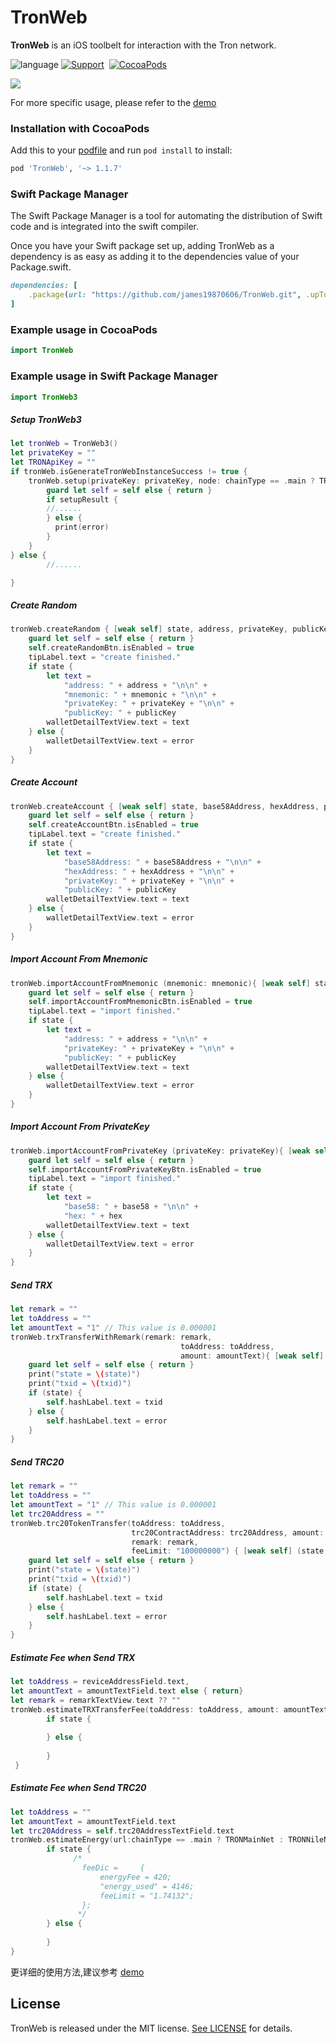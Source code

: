# TronWeb
**TronWeb** is an iOS toolbelt for interaction with the Tron network.

![language](https://img.shields.io/badge/Language-Swift-green)
[![Support](https://img.shields.io/badge/support-iOS%209%2B%20-FB7DEC.svg?style=flat)](https://www.apple.com/nl/ios/)&nbsp;
[![CocoaPods](https://img.shields.io/badge/support-SwiftPackageManager-green)](https://www.swift.org/getting-started/#using-the-package-manager)

![](Resource/DemoImage01.png)

For more specific usage, please refer to the [demo](https://github.com/james19870606/TronWeb/tree/main/Demo/TronWebDemo)

### Installation with CocoaPods
Add this to your [podfile](https://guides.cocoapods.org/using/getting-started.html) and run `pod install` to install:

```ruby
pod 'TronWeb', '~> 1.1.7'
```
### Swift Package Manager
The Swift Package Manager  is a tool for automating the distribution of Swift code and is integrated into the swift compiler.

Once you have your Swift package set up, adding TronWeb as a dependency is as easy as adding it to the dependencies value of your Package.swift.
```ruby
dependencies: [
    .package(url: "https://github.com/james19870606/TronWeb.git", .upToNextMajor(from: "1.1.7"))
]
```

### Example usage in CocoaPods

```swift
import TronWeb   
```

### Example usage in Swift Package Manager

```swift
import TronWeb3   
```

##### Setup TronWeb3
```swift
let tronWeb = TronWeb3()
let privateKey = ""
let TRONApiKey = ""
if tronWeb.isGenerateTronWebInstanceSuccess != true {
    tronWeb.setup(privateKey: privateKey, node: chainType == .main ? TRONMainNet : TRONNileNet) { [weak self] setupResult,error in
        guard let self = self else { return }
        if setupResult {
        //......
        } else { 
          print(error)
        }
    }
} else {
        //......

}
```
##### Create Random
```swift
tronWeb.createRandom { [weak self] state, address, privateKey, publicKey, mnemonic, error in
    guard let self = self else { return }
    self.createRandomBtn.isEnabled = true
    tipLabel.text = "create finished."
    if state {
        let text =
            "address: " + address + "\n\n" +
            "mnemonic: " + mnemonic + "\n\n" +
            "privateKey: " + privateKey + "\n\n" +
            "publicKey: " + publicKey
        walletDetailTextView.text = text
    } else {
        walletDetailTextView.text = error
    }
}
```
##### Create Account
```swift
tronWeb.createAccount { [weak self] state, base58Address, hexAddress, privateKey, publicKey, error in
    guard let self = self else { return }
    self.createAccountBtn.isEnabled = true
    tipLabel.text = "create finished."
    if state {
        let text =
            "base58Address: " + base58Address + "\n\n" +
            "hexAddress: " + hexAddress + "\n\n" +
            "privateKey: " + privateKey + "\n\n" +
            "publicKey: " + publicKey
        walletDetailTextView.text = text
    } else {
        walletDetailTextView.text = error
    }
}
```

##### Import Account From Mnemonic
```swift
tronWeb.importAccountFromMnemonic (mnemonic: mnemonic){ [weak self] state, address, privateKey, publicKey, error in
    guard let self = self else { return }
    self.importAccountFromMnemonicBtn.isEnabled = true
    tipLabel.text = "import finished."
    if state {
        let text =
            "address: " + address + "\n\n" +
            "privateKey: " + privateKey + "\n\n" +
            "publicKey: " + publicKey
        walletDetailTextView.text = text
    } else {
        walletDetailTextView.text = error
    }
}
```
##### Import Account From PrivateKey
```swift
tronWeb.importAccountFromPrivateKey (privateKey: privateKey){ [weak self] state, base58, hex, error in
    guard let self = self else { return }
    self.importAccountFromPrivateKeyBtn.isEnabled = true
    tipLabel.text = "import finished."
    if state {
        let text =
            "base58: " + base58 + "\n\n" +
            "hex: " + hex
        walletDetailTextView.text = text
    } else {
        walletDetailTextView.text = error
    }
}
```
##### Send TRX
```swift
let remark = ""
let toAddress = ""
let amountText = "1" // This value is 0.000001 
tronWeb.trxTransferWithRemark(remark: remark,
                                      toAddress: toAddress,
                                      amount: amountText){ [weak self] (state, txid,error) in
    guard let self = self else { return }
    print("state = \(state)")
    print("txid = \(txid)")
    if (state) {
        self.hashLabel.text = txid
    } else {
        self.hashLabel.text = error
    }
}
```
##### Send TRC20
```swift
let remark = ""
let toAddress = ""
let amountText = "1" // This value is 0.000001 
let trc20Address = ""
tronWeb.trc20TokenTransfer(toAddress: toAddress,
                           trc20ContractAddress: trc20Address, amount: amountText,
                           remark: remark,
                           feeLimit: "100000000") { [weak self] (state, txid,error) in
    guard let self = self else { return }
    print("state = \(state)")
    print("txid = \(txid)")
    if (state) {
        self.hashLabel.text = txid
    } else {
        self.hashLabel.text = error
    }
}
```

##### Estimate Fee when Send TRX
```swift
let toAddress = reviceAddressField.text,
let amountText = amountTextField.text else { return}
let remark = remarkTextView.text ?? ""
tronWeb.estimateTRXTransferFee(toAddress: toAddress, amount: amountText,note: remark){ (state,sendAccountResources,feeDic,error) in
        if state {
        
        } else {
            
        }
 }
```

##### Estimate Fee when Send TRC20
```swift
let toAddress = ""
let amountText = amountTextField.text
let trc20Address = self.trc20AddressTextField.text 
tronWeb.estimateEnergy(url:chainType == .main ? TRONMainNet : TRONNileNet, toAddress: toAddress, trc20ContractAddress: trc20Address, amount: amountText) { (state,feeDic,error) in
        if state {
              /*
                feeDic =     {
                    energyFee = 420;
                    "energy_used" = 4146;
                    feeLimit = "1.74132";
                };
               */
        } else {
            
        }
}
```

更详细的使用方法,建议参考 [demo](https://github.com/james19870606/TronWeb/tree/main/Demo/TronWebDemo)

## License

TronWeb is released under the MIT license. [See LICENSE](https://github.com/james19870606/TronWeb/blob/master/LICENSE) for details.
